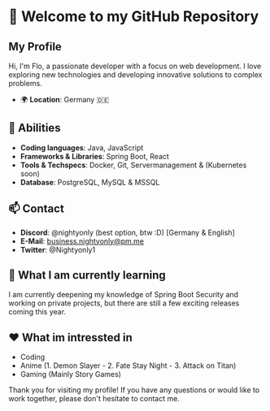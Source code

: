 # 👋 Welcome to my GitHub Repository

## My Profile

Hi, I'm Flo, a passionate developer with a focus on web development. I love exploring new technologies and developing innovative solutions to complex problems.

- 🌍 **Location**: Germany 🇩🇪 

## 🌟 Abilities

- **Coding languages**: Java, JavaScript
- **Frameworks & Libraries**: Spring Boot, React
- **Tools & Techspecs**: Docker, Git, Servermanagement & (Kubernetes soon)
- **Database**: PostgreSQL, MySQL & MSSQL


## 📫 Contact

- **Discord**: @nightyonly (best option, btw :D) [Germany & English]
- **E-Mail**: business.nightyonly@pm.me
- **Twitter**: @Nightyonly1



## 🌱 What I am currently learning

I am currently deepening my knowledge of Spring Boot Security and working on private projects, but there are still a few exciting releases coming this year.

## ❤️ What im intressted in

- Coding
- Anime (1. Demon Slayer - 2. Fate Stay Night - 3. Attack on Titan)
- Gaming (Mainly Story Games)
  
Thank you for visiting my profile! If you have any questions or would like to work together, please don't hesitate to contact me.
